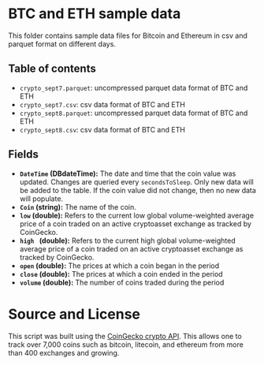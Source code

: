 # BTC and ETH sample data

This folder contains sample data files for Bitcoin and Ethereum in csv and parquet format on different days.

## Table of contents

- `crypto_sept7.parquet`: uncompressed parquet data format of BTC and ETH
- `crypto_sept7.csv`: csv data format of BTC and ETH
- `crypto_sept8.parquet`: uncompressed parquet data format of BTC and ETH
- `crypto_sept8.csv`: csv data format of BTC and ETH

## Fields

  - **`DateTime` (DBdateTime):** The date and time that the coin value was updated.  Changes are queried every `secondsToSleep`.  Only new data will be added to the table.  If the coin value did not change, then no new data will populate.
- **`Coin` (string):** The name of the coin.
- **`low` (double):** Refers to the current low global volume-weighted average price of a coin traded on an active cryptoasset exchange as tracked by CoinGecko.
- **`high ` (double):** Refers to the current high global volume-weighted average price of a coin traded on an active cryptoasset exchange as tracked by CoinGecko.
- **`open` (double):** The prices at which a coin began in the period
- **`close` (double):** The prices at which a coin ended in the period
- **`volume` (double):** The number of coins traded during the period

# Source and License

This script was built using the [CoinGecko crypto API](https://www.coingecko.com/).  This allows one to track over 7,000 coins such as bitcoin, litecoin, and ethereum from more than 400 exchanges and growing.
